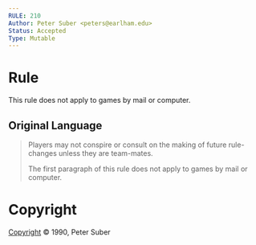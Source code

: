 ```yaml
---
RULE: 210
Author: Peter Suber <peters@earlham.edu>
Status: Accepted
Type: Mutable
---
```


# Rule

This rule does not apply to games by mail or computer.

## Original Language

>Players may not conspire or consult on the making of future rule-changes unless they are team-mates.
>
>The first paragraph of this rule does not apply to games by mail or computer.

# Copyright

[Copyright](http://legacy.earlham.edu/~peters/copyrite.htm) © 1990, Peter Suber
